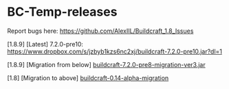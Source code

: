 # BC-Temp-releases

Report bugs here: https://github.com/AlexIIL/Buildcraft_1.8_Issues

[1.8.9] [Latest] 7.2.0-pre10: https://www.dropbox.com/s/jzbyb1kzs6nc2xj/buildcraft-7.2.0-pre10.jar?dl=1

[1.8.9] [Migration from below] [buildcraft-7.2.0-pre8-migration-ver3.jar](https://www.dropbox.com/s/9idh2tt02d9c9dq/buildcraft-7.2.0-pre8-migration-ver3.jar?dl=1)

[1.8] [Migration to above] [buildcraft-0.14-alpha-migration]( https://www.dropbox.com/s/24feujbpfik6z8h/buildcraft-0.14-alpha-migration.jar?dl=1)

